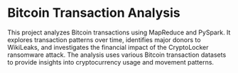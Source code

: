 # Bitcoin Transaction Analysis

This project analyzes Bitcoin transactions using MapReduce and PySpark. It explores transaction patterns over time, identifies major donors to WikiLeaks, and investigates the financial impact of the CryptoLocker ransomware attack. The analysis uses various Bitcoin transaction datasets to provide insights into cryptocurrency usage and movement patterns.